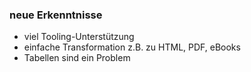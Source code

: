 ###  neue Erkenntnisse

- viel Tooling-Unterstützung
- einfache Transformation z.B. zu HTML, PDF, eBooks
- Tabellen sind ein Problem
